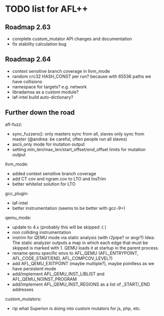 # TODO list for AFL++

## Roadmap 2.63

 - complete custom_mutator API changes and documentation
 - fix stability calculation bug

## Roadmap 2.64

 - context sensitive branch coverage in llvm_mode
 - random crc32 HASH_CONST per run? because with 65536 paths we have collisions
 - namespace for targets? e.g. network
 - libradamsa as a custom module?
 - laf-intel build auto-dictionary?

## Further down the road

afl-fuzz:
 - sync_fuzzers(): only masters sync from all, slaves only sync from master
   (@andrea: be careful, often people run all slaves)
 - ascii_only mode for mutation output
 - setting min_len/max_len/start_offset/end_offset limits for mutation output

llvm_mode:
 - added context sensitive branch coverage
 - add CT cov and ngram cov to LTO and InsTrim
 - better whitelist solution for LTO

gcc_plugin:
 - laf-intel
 - better instrumentation (seems to be better with gcc-9+)

qemu_mode:
 - update to 4.x (probably this will be skipped :( )
 - non colliding instrumentation
 - instrim for QEMU mode via static analysis (with r2pipe? or angr?)
   Idea: The static analyzer outputs a map in which each edge that must be
   skipped is marked with 1. QEMU loads it at startup in the parent process.
 - rename qemu specific envs to AFL_QEMU (AFL_ENTRYPOINT, AFL_CODE_START/END,
   AFL_COMPCOV_LEVEL?)
 - add AFL_QEMU_EXITPOINT (maybe multiple?), maybe pointless as we have
   persistent mode
 - add/implement AFL_QEMU_INST_LIBLIST and AFL_QEMU_NOINST_PROGRAM
 - add/implement AFL_QEMU_INST_REGIONS as a list of _START/_END addresses

custom_mutators:
 - rip what Superion is doing into custom mutators for js, php, etc.

